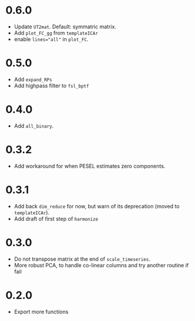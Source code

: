 # 0.6.0

* Update `UT2mat`. Default: symmatric matrix. 
* Add `plot_FC_gg` from `templateICAr`
* enable `lines="all"` in `plot_FC`.

# 0.5.0

* Add `expand_RPs`
* Add highpass filter to `fsl_bptf`


# 0.4.0

* Add `all_binary`.

# 0.3.2

* Add workaround for when PESEL estimates zero components.

# 0.3.1

* Add back `dim_reduce` for now, but warn of its deprecation (moved to `templateICAr`).
* Add draft of first step of `harmonize`

# 0.3.0

* Do not transpose matrix at the end of `scale_timeseries`.
* More robust PCA, to handle co-linear columns and try another routine if fail

# 0.2.0

* Export more functions
